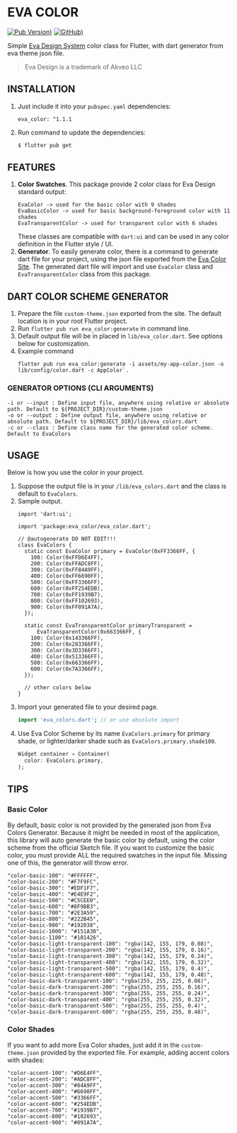 # EVA COLOR

[![Pub Version](https://img.shields.io/pub/v/eva_color))](https://pub.dev/packages/eva_color)
[![GitHub](https://img.shields.io/github/license/glovory/flutter_eva_color))](https://opensource.org/licenses/BSD-2-Clause)

Simple [Eva Design System](https://eva.design) color class for Flutter,
with dart generator from eva theme json file.

> Eva Design is a trademark of Akveo LLC

## INSTALLATION

1. Just include it into your `pubspec.yaml` dependencies:
   ```
   eva_color: ^1.1.1
   ```
2. Run command to update the dependencies:
   ```bash
   $ flutter pub get
   ```

## FEATURES

1. __Color Swatches__. This package provide 2 color class for Eva Design
   standard output:
   ```
   EvaColor -> used for the basic color with 9 shades
   EvaBasicColor -> used for basic background-foreground color with 11 shades
   EvaTransparentColor -> used for transparent color with 6 shades
   ```
   These classes are compatible with `dart:ui` and can be used in any
   color definition in the Flutter style / UI.
2. __Generator__. To easily generate color, there is a command to
   generate dart file for your project, using the json file exported
   from the [Eva Color Site](https://colors.eva.design/). The generated
   dart file will import and use `EvaColor` class and
   `EvaTransparentColor` class from this package.

## DART COLOR SCHEME GENERATOR

1. Prepare the file `custom-theme.json` exported from the site. The
   default location is in your root Flutter project.
2. Run `flutter pub run eva_color:generate` in command line.
3. Default output file will be in placed in `lib/eva_color.dart`. See
   options below for customization.
4. Example command
   ```
   flutter pub run eva_color:generate -i assets/my-app-color.json -o lib/config/color.dart -c AppColor`.
   ```

### GENERATOR OPTIONS (CLI ARGUMENTS)

```
-i or --input : Define input file, anywhere using relative or absolute path. Default to ${PROJECT_DIR}/custom-theme.json
-o or --output : Define output file, anywhere using relative or absolute path. Default to ${PROJECT_DIR}/lib/eva_colors.dart
-c or --class : Define class name for the generated color scheme. Default to EvaColors
```

## USAGE

Below is how you use the color in your project.

1. Suppose the output file is in your `/lib/eva_colors.dart` and the
   class is default to `EvaColors`.
2. Sample output.
   ```
   import 'dart:ui';

   import 'package:eva_color/eva_color.dart';
    
   // @autogenerate DO NOT EDIT!!!
   class EvaColors {
     static const EvaColor primary = EvaColor(0xFF3366FF, {
       100: Color(0xFFD6E4FF),
       200: Color(0xFFADC8FF),
       300: Color(0xFF84A9FF),
       400: Color(0xFF6690FF),
       500: Color(0xFF3366FF),
       600: Color(0xFF254EDB),
       700: Color(0xFF1939B7),
       800: Color(0xFF102693),
       900: Color(0xFF091A7A),
     });
    
     static const EvaTransparentColor primaryTransparent =
         EvaTransparentColor(0x663366FF, {
       100: Color(0x143366FF),
       200: Color(0x283366FF),
       300: Color(0x3D3366FF),
       400: Color(0x513366FF),
       500: Color(0x663366FF),
       600: Color(0x7A3366FF),
     });
    
     // other colors below
   }
   ```
3. Import your generated file to your desired page.
   ```dart
   import 'eva_colors.dart'; // or use absolute import
   ```
4. Use Eva Color Scheme by its name `EvaColors.primary` for primary
   shade, or lighter/darker shade such as `EvaColors.primary.shade100`.
   ```dart
   Widget container = Container(
     color: EvaColors.primary,
   );
   ```

## TIPS

### Basic Color

By default, basic color is not provided by the generated json from Eva Colors Generator. Because it might be needed in most of the application, this library will auto generate the basic color by default, using the color scheme from the official Sketch file. If you want to customize the basic color, you must provide ALL the required swatches in the input file. Missing one of this, the generator will throw error.

```
"color-basic-100": "#FFFFFF",
"color-basic-200": "#F7F9FC",
"color-basic-300": "#EDF1F7",
"color-basic-400": "#E4E9F2",
"color-basic-500": "#C5CEE0",
"color-basic-600": "#8F9BB3",
"color-basic-700": "#2E3A59",
"color-basic-800": "#222B45",
"color-basic-900": "#192038",
"color-basic-1000": "#151A30",
"color-basic-1100": "#101426",
"color-basic-light-transparent-100": "rgba(142, 155, 179, 0.08)",
"color-basic-light-transparent-200": "rgba(142, 155, 179, 0.16)",
"color-basic-light-transparent-300": "rgba(142, 155, 179, 0.24)",
"color-basic-light-transparent-400": "rgba(142, 155, 179, 0.32)",
"color-basic-light-transparent-500": "rgba(142, 155, 179, 0.4)",
"color-basic-light-transparent-600": "rgba(142, 155, 179, 0.48)",
"color-basic-dark-transparent-100": "rgba(255, 255, 225, 0.08)",
"color-basic-dark-transparent-200": "rgba(255, 255, 255, 0.16)",
"color-basic-dark-transparent-300": "rgba(255, 255, 255, 0.24)",
"color-basic-dark-transparent-400": "rgba(255, 255, 255, 0.32)",
"color-basic-dark-transparent-500": "rgba(255, 255, 255, 0.4)",
"color-basic-dark-transparent-600": "rgba(255, 255, 255, 0.48)",
```

### Color Shades

If you want to add more Eva Color shades, just add it in the
`custom-theme.json` provided by the exported file. For example, adding
accent colors with shades:

```
"color-accent-100": "#D6E4FF",
"color-accent-200": "#ADC8FF",
"color-accent-300": "#84A9FF",
"color-accent-400": "#6690FF",
"color-accent-500": "#3366FF",
"color-accent-600": "#254EDB",
"color-accent-700": "#1939B7",
"color-accent-800": "#102693",
"color-accent-900": "#091A7A",
```
